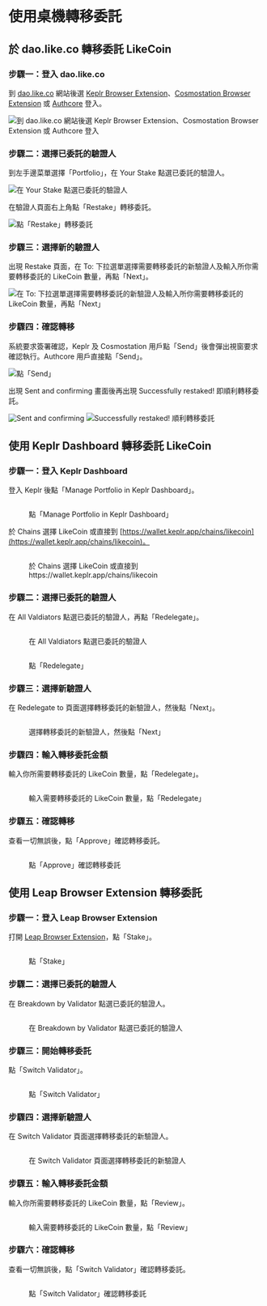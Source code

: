 # 使用桌機轉移委託

## 於 dao.like.co 轉移委託 LikeCoin <a href="#redelegate-via-dao.like.co" id="redelegate-via-dao.like.co"></a>

### 步驟一：登入 dao.like.co

到 [dao.like.co](https://dao.like.co/) 網站後選 [Keplr Browser Extension](../../wallet/keplr/)、[Cosmostation Browser Extension](../../wallet/cosmostation/) 或 [Authcore](../../../user-guide/liker-id/register/) 登入。

![到 dao.like.co 網站後選 Keplr Browser Extension、Cosmostation Browser Extension 或 Authcore 登入](<../../../.gitbook/assets/Civic Liker Web 3-01.png>)

### 步驟二：選擇已委託的驗證人

到左手邊菜單選擇「Portfolio」，在 Your Stake 點選已委託的驗證人。

![在 Your Stake 點選已委託的驗證人](<../../../.gitbook/assets/dao.like.co unstake 01.png>)

在驗證人頁面右上角點「Restake」轉移委託。

![點「Restake」轉移委託](<../../../.gitbook/assets/dao.like.co restake 02.png>)

### 步驟三：選擇新的驗證人

出現 Restake 頁面，在 To: 下拉選單選擇需要轉移委託的新驗證人及輸入所你需要轉移委託的 LikeCoin 數量，再點「Next」。

![在 To: 下拉選單選擇需要轉移委託的新驗證人及輸入所你需要轉移委託的 LikeCoin 數量，再點「Next」](<../../../.gitbook/assets/dao.like.co restake 03.png>)

### 步驟四：確認轉移

系統要求簽署確認，Keplr 及 Cosmostation 用戶點「Send」後會彈出視窗要求確認執行。Authcore 用戶直接點「Send」。

![點「Send」](<../../../.gitbook/assets/dao.like.co restake 04.png>)

出現 Sent and confirming 畫面後再出現 Successfully restaked! 即順利轉移委託。

![Sent and confirming](<../../../.gitbook/assets/dao.like.co restake 05.png>) ![Successfully restaked! 順利轉移委託](<../../../.gitbook/assets/dao.like.co restake 06.png>)

## 使用 Keplr Dashboard 轉移委託 LikeCoin

### 步驟一：登入 Keplr Dashboard

登入 Keplr 後點「Manage Portfolio in Keplr Dashboard」。

<figure><img src="../../../.gitbook/assets/Keplr Dashboard.png" alt=""><figcaption><p>點「Manage Portfolio in Keplr Dashboard」</p></figcaption></figure>

於 Chains 選擇 LikeCoin 或直接到 [https://wallet.keplr.app/chains/likecoin](https://wallet.keplr.app/chains/likecoin)。

<figure><img src="../../../.gitbook/assets/Keplr Dashboard Dekegate 1.png" alt=""><figcaption><p>於 Chains 選擇 LikeCoin 或直接到 https://wallet.keplr.app/chains/likecoin</p></figcaption></figure>

### 步驟二：選擇已委託的驗證人

在 All Valdiators 點選已委託的驗證人，再點「Redelegate」。

<figure><img src="../../../.gitbook/assets/Keplr Dashboard Dekegate 2.png" alt=""><figcaption><p>在 All Valdiators 點選已委託的驗證人</p></figcaption></figure>

<figure><img src="../../../.gitbook/assets/Keplr Dashboard Redekegate 1.png" alt=""><figcaption><p>點「Redelegate」</p></figcaption></figure>

### 步驟三：選擇新驗證人

在 Redelegate to 頁面選擇轉移委託的新驗證人，然後點「Next」。

<figure><img src="../../../.gitbook/assets/Keplr Dashboard Redekegate 2.png" alt=""><figcaption><p>選擇轉移委託的新驗證人，然後點「Next」</p></figcaption></figure>

### 步驟四：輸入轉移委託金額

輸入你所需要轉移委託的 LikeCoin 數量，點「Redelegate」。

<figure><img src="../../../.gitbook/assets/Keplr Dashboard Redekegate 3.png" alt=""><figcaption><p>輸入需要轉移委託的 LikeCoin 數量，點「Redelegate」</p></figcaption></figure>

### 步驟五：確認轉移

查看一切無誤後，點「Approve」確認轉移委託。

<figure><img src="../../../.gitbook/assets/Keplr Dashboard Redekegate 4.png" alt=""><figcaption><p>點「Approve」確認轉移委託</p></figcaption></figure>

## 使用 Leap Browser Extension 轉移委託 <a href="#redelegate-via-leap" id="redelegate-via-leap"></a>

### 步驟一：登入 Leap Browser Extension

打開 [Leap Browser Extension](../../wallet/leap/)，點「Stake」。

<figure><img src="../../../.gitbook/assets/leap delegate 1.png" alt=""><figcaption><p>點「Stake」</p></figcaption></figure>

### 步驟二：選擇已委託的驗證人

在 Breakdown by Validator 點選已委託的驗證人。

<figure><img src="../../../.gitbook/assets/leap redelegate 1.png" alt=""><figcaption><p>在 Breakdown by Validator 點選已委託的驗證人</p></figcaption></figure>

### 步驟三：開始轉移委託

點「Switch Validator」。

<figure><img src="../../../.gitbook/assets/leap redelegate 2.png" alt=""><figcaption><p>點「Switch Validator」</p></figcaption></figure>

### 步驟四：選擇新驗證人

在 Switch Validator 頁面選擇轉移委託的新驗證人。

<figure><img src="../../../.gitbook/assets/leap redelegate 3.png" alt=""><figcaption><p>在 Switch Validator 頁面選擇轉移委託的新驗證人</p></figcaption></figure>

### 步驟五：輸入轉移委託金額

輸入你所需要轉移委託的 LikeCoin 數量，點「Review」。

<figure><img src="../../../.gitbook/assets/leap redelegate 4.png" alt=""><figcaption><p>輸入需要轉移委託的 LikeCoin 數量，點「Review」</p></figcaption></figure>

### 步驟六：確認轉移

查看一切無誤後，點「Switch Validator」確認轉移委託。

<figure><img src="../../../.gitbook/assets/leap redelegate 5.png" alt=""><figcaption><p>點「Switch Validator」確認轉移委託</p></figcaption></figure>
